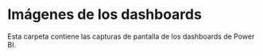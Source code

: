 # Imágenes de los dashboards
Esta carpeta contiene las capturas de pantalla de los dashboards de Power BI.
